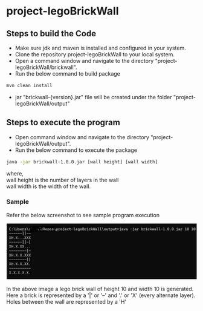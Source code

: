 # project-legoBrickWall

## Steps to build the Code
 
* Make sure jdk and maven is installed and configured in your system.
* Clone the repository project-legoBrickWall to your local system.
* Open a command window and navigate to the directory "project-legoBrickWall/brickwall".
* Run the below command to build package
```bash
mvn clean install
```
* jar "brickwall-{version}.jar" file will be created under the folder "project-legoBrickWall/output"

## Steps to execute the program

* Open command window and navigate to the directory "project-legoBrickWall/output".
* Run the below command to execute the package
```bash
java -jar brickwall-1.0.0.jar [wall height] [wall width]

```
where, </br>
  wall height is the number of layers in the wall</br>
  wall width is the width of the wall.

### Sample 
Refer the below screenshot to see sample program execution

![Alt_text](./images/exec_screenshot.png)

In the above image a lego brick wall of height 10 and width 10 is generated. Here a brick is represented by a '|' or '–' and '.' or 'X' (every alternate layer).
Holes between the wall are represented by a 'H'

